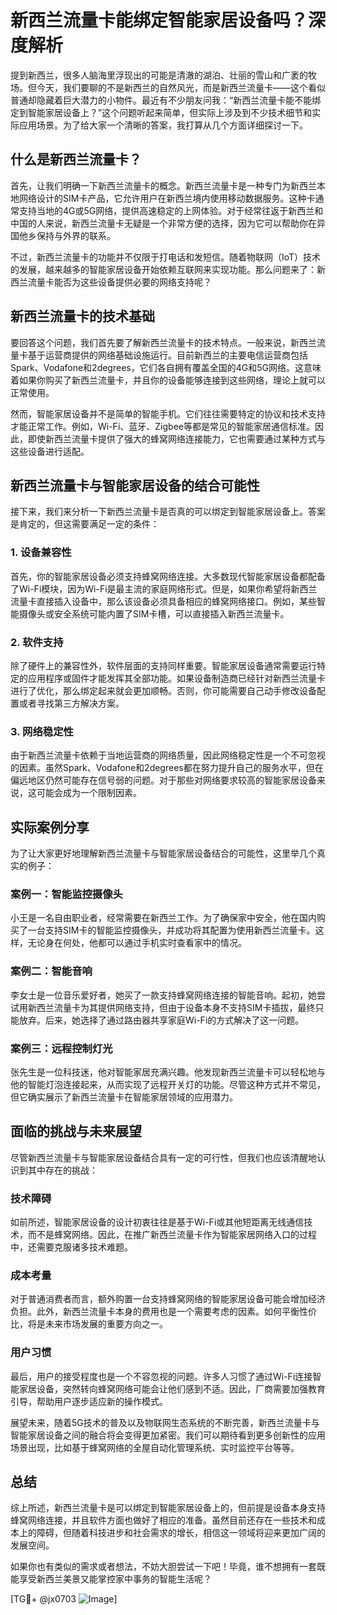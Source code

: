 # 新西兰流量卡能绑定智能家居设备吗？深度解析

提到新西兰，很多人脑海里浮现出的可能是清澈的湖泊、壮丽的雪山和广袤的牧场。但今天，我们要聊的不是新西兰的自然风光，而是新西兰流量卡——这个看似普通却隐藏着巨大潜力的小物件。最近有不少朋友问我：“新西兰流量卡能不能绑定到智能家居设备上？”这个问题听起来简单，但实际上涉及到不少技术细节和实际应用场景。为了给大家一个清晰的答案，我打算从几个方面详细探讨一下。

## 什么是新西兰流量卡？

首先，让我们明确一下新西兰流量卡的概念。新西兰流量卡是一种专门为新西兰本地网络设计的SIM卡产品，它允许用户在新西兰境内使用移动数据服务。这种卡通常支持当地的4G或5G网络，提供高速稳定的上网体验。对于经常往返于新西兰和中国的人来说，新西兰流量卡无疑是一个非常方便的选择，因为它可以帮助你在异国他乡保持与外界的联系。

不过，新西兰流量卡的功能并不仅限于打电话和发短信。随着物联网（IoT）技术的发展，越来越多的智能家居设备开始依赖互联网来实现功能。那么问题来了：新西兰流量卡能否为这些设备提供必要的网络支持呢？

## 新西兰流量卡的技术基础

要回答这个问题，我们首先要了解新西兰流量卡的技术特点。一般来说，新西兰流量卡基于运营商提供的网络基础设施运行。目前新西兰的主要电信运营商包括Spark、Vodafone和2degrees，它们各自拥有覆盖全国的4G和5G网络。这意味着如果你购买了新西兰流量卡，并且你的设备能够连接到这些网络，理论上就可以正常使用。

然而，智能家居设备并不是简单的智能手机。它们往往需要特定的协议和技术支持才能正常工作。例如，Wi-Fi、蓝牙、Zigbee等都是常见的智能家居通信标准。因此，即使新西兰流量卡提供了强大的蜂窝网络连接能力，它也需要通过某种方式与这些设备进行适配。

## 新西兰流量卡与智能家居设备的结合可能性

接下来，我们来分析一下新西兰流量卡是否真的可以绑定到智能家居设备上。答案是肯定的，但这需要满足一定的条件：

### 1. 设备兼容性
首先，你的智能家居设备必须支持蜂窝网络连接。大多数现代智能家居设备都配备了Wi-Fi模块，因为Wi-Fi是最主流的家庭网络形式。但是，如果你希望将新西兰流量卡直接插入设备中，那么该设备必须具备相应的蜂窝网络接口。例如，某些智能摄像头或安全系统可能内置了SIM卡槽，可以直接插入新西兰流量卡。

### 2. 软件支持
除了硬件上的兼容性外，软件层面的支持同样重要。智能家居设备通常需要运行特定的应用程序或固件才能发挥其全部功能。如果设备制造商已经针对新西兰流量卡进行了优化，那么绑定起来就会更加顺畅。否则，你可能需要自己动手修改设备配置或者寻找第三方解决方案。

### 3. 网络稳定性
由于新西兰流量卡依赖于当地运营商的网络质量，因此网络稳定性是一个不可忽视的因素。虽然Spark、Vodafone和2degrees都在努力提升自己的服务水平，但在偏远地区仍然可能存在信号弱的问题。对于那些对网络要求较高的智能家居设备来说，这可能会成为一个限制因素。

## 实际案例分享

为了让大家更好地理解新西兰流量卡与智能家居设备结合的可能性，这里举几个真实的例子：

### 案例一：智能监控摄像头
小王是一名自由职业者，经常需要在新西兰工作。为了确保家中安全，他在国内购买了一台支持SIM卡的智能监控摄像头，并成功将其配置为使用新西兰流量卡。这样，无论身在何处，他都可以通过手机实时查看家中的情况。

### 案例二：智能音响
李女士是一位音乐爱好者，她买了一款支持蜂窝网络连接的智能音响。起初，她尝试用新西兰流量卡为其提供网络支持，但由于设备本身不支持SIM卡插拔，最终只能放弃。后来，她选择了通过路由器共享家庭Wi-Fi的方式解决了这一问题。

### 案例三：远程控制灯光
张先生是一位科技迷，他对智能家居充满兴趣。他发现新西兰流量卡可以轻松地与他的智能灯泡连接起来，从而实现了远程开关灯的功能。尽管这种方式并不常见，但它确实展示了新西兰流量卡在智能家居领域的应用潜力。

## 面临的挑战与未来展望

尽管新西兰流量卡与智能家居设备结合具有一定的可行性，但我们也应该清醒地认识到其中存在的挑战：

### 技术障碍
如前所述，智能家居设备的设计初衷往往是基于Wi-Fi或其他短距离无线通信技术，而不是蜂窝网络。因此，在推广新西兰流量卡作为智能家居网络入口的过程中，还需要克服诸多技术难题。

### 成本考量
对于普通消费者而言，额外购置一台支持蜂窝网络的智能家居设备可能会增加经济负担。此外，新西兰流量卡本身的费用也是一个需要考虑的因素。如何平衡性价比，将是未来市场发展的重要方向之一。

### 用户习惯
最后，用户的接受程度也是一个不容忽视的问题。许多人习惯了通过Wi-Fi连接智能家居设备，突然转向蜂窝网络可能会让他们感到不适。因此，厂商需要加强教育引导，帮助用户逐步适应新的操作模式。

展望未来，随着5G技术的普及以及物联网生态系统的不断完善，新西兰流量卡与智能家居设备之间的融合将会变得更加紧密。我们可以期待看到更多创新性的应用场景出现，比如基于蜂窝网络的全屋自动化管理系统、实时监控平台等等。

## 总结

综上所述，新西兰流量卡是可以绑定到智能家居设备上的，但前提是设备本身支持蜂窝网络连接，并且软件方面也做好了相应的准备。虽然目前还存在一些技术和成本上的障碍，但随着科技进步和社会需求的增长，相信这一领域将迎来更加广阔的发展空间。

如果你也有类似的需求或者想法，不妨大胆尝试一下吧！毕竟，谁不想拥有一套既能享受新西兰美景又能掌控家中事务的智能生活呢？

[TG💪+ @jx0703 ![Image](https://github.com/user-attachments/assets/dbca1d08-cadb-493c-b0ec-ad6f7a83f270)]